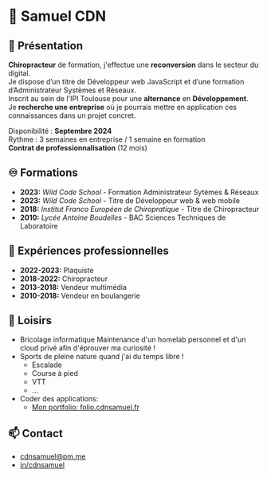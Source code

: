 # 🚀 Samuel CDN

## 👀 Présentation 
**Chiropracteur** de formation, j'effectue une **reconversion** dans le secteur du digital.  
Je dispose d’un titre de Développeur web JavaScript et d’une formation d’Administrateur Systèmes et Réseaux.  
Inscrit au sein de l'IPI Toulouse pour une **alternance** en **Développement**.  
Je **recherche une entreprise** où je pourrais mettre en application ces connaissances dans un projet concret.  
  
Disponibilité : **Septembre 2024**  
Rythme : 3 semaines en entreprise / 1 semaine en formation  
**Contrat de professionnalisation** (12 mois)

## ♾️ Formations 
- **2023:** _Wild Code School_ - Formation Administrateur Sytèmes & Réseaux
- **2023:** _Wild Code School_ - Titre de Développeur web & web mobile
- **2018:** _Institut Franco Européen de Chiropratique_ - Titre de Chiropracteur
- **2010:** _Lycée Antoine Boudelles_ - BAC Sciences Techniques de Laboratoire
  
## 🚧 Expériences professionnelles
- **2022-2023:** Plaquiste
- **2018-2022:** Chiropracteur
- **2013-2018:** Vendeur multimédia
- **2010-2018:** Vendeur en boulangerie

## 💖 Loisirs 
- Bricolage informatique
Maintenance d'un homelab personnel et d'un cloud privé afin d'éprouver ma curiosité !
- Sports de pleine nature quand j'ai du temps libre !
  - Escalade
  - Course à pied
  - VTT
  - ...
- Coder des applications:
  - [Mon portfolio: folio.cdnsamuel.fr](https://folio.cdnsamuel.fr) 


## 📫 Contact 

- cdnsamuel@pm.me
- [in/cdnsamuel](https://www.linkedin.com/in/cdnsamuel/)

<!---
cdnsamuel/cdnsamuel is a ✨ special ✨ repository because its `README.md` (this file) appears on your GitHub profile.
You can click the Preview link to take a look at your changes.
--->
